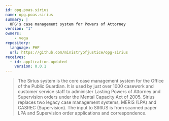 ```yaml
---
id: opg.poas.sirius
name: opg.poas.sirius
summary: |
  OPG's case management system for Powers of Attorney
version: "1"
owners:
    - vega
repository:
  language: PHP
  url: https://github.com/ministryofjustice/opg-sirius
receives:
  - id: application-updated
    version: 0.0.1
---
```


> The Sirius system is the core case management system for the Office of the Public Guardian. It is used by just over 1000 casework and customer service staff to administer Lasting Powers of Attorney and Supervision orders under the Mental Capacity Act of 2005. Sirius replaces two legacy case management systems, MERIS (LPA) and CASREC (Supervision). The input to SIRIUS is from scanned paper LPA and Supervision order applications and correspondence.

<NodeGraph />
